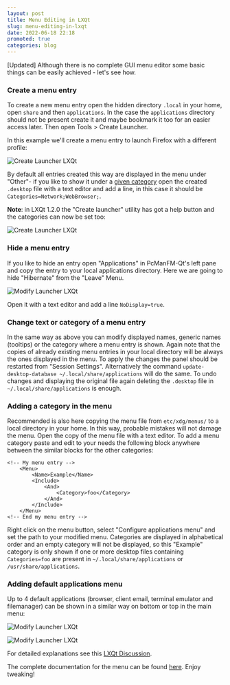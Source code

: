 ```yaml
---
layout: post
title: Menu Editing in LXQt
slug: menu-editing-in-lxqt
date: 2022-06-18 22:18
promoted: true
categories: blog
---
```


[Updated] Although there is no complete GUI menu editor some basic things can be easily achieved - let's see how.

### Create a menu entry

To create a new menu entry open the hidden directory `.local` in your home, open `share` and then
`applications`. In the case the `applications` directory should not be present create it and maybe bookmark it too for an easier access later. Then open Tools > Create Launcher.

In this example we'll create a menu entry to launch Firefox with a different profile:

![Create Launcher LXQt](../../../../../images/posts/launcher.png)

By default all entries created this way are displayed in the menu under "Other"- if you like to show it under a [given category](https://specifications.freedesktop.org/menu-spec/latest/apa.html) open
the created `.desktop` file with a text editor and add a line, in this case it should be `Categories=Network;WebBrowser;`.

**Note**: in LXQt 1.2.0 the "Create launcher" utility has got a help button and the categories can now be set too:

![Create Launcher LXQt](../../../../../images/posts/create_launcher.1.2.png)

### Hide a menu entry

If you like to hide an entry open "Applications" in PcManFM-Qt's left pane and copy the entry to your local applications directory. Here we are going to hide "Hibernate" from the "Leave" Menu.

![Modify Launcher LXQt](../../../../../images/posts/modify-launcher.png)

Open it with a text editor and add a line `NoDisplay=true`.

### Change text or category of a menu entry

In the same way as above you can modify displayed names, generic names (tooltips) or the category where a menu entry is shown. Again note that the copies of already existing menu entries in your local directory will be always the ones displayed in the menu. To apply the changes the panel should  be restarted from "Session Settings". Alternatively the command `update-desktop-database ~/.local/share/applications` will do the same. To undo changes and displaying the original file again deleting the `.desktop` file in `~/.local/share/applications` is enough.

### Adding a category in the menu

Recommended is also here copying the menu file from `etc/xdg/menus/` to a local directory in your home. In this way, probable mistakes will not damage the menu. Open the copy of the menu file with a text editor. To add a menu category paste and edit to your needs the following block anywhere between the similar blocks for the other categories:


```
<!-- My menu entry -->
	<Menu>
		<Name>Example</Name>
		<Include>
			<And>
				<Category>foo</Category>
			</And>
		</Include>
	</Menu>
<!-- End my menu entry -->
```
Right click on the menu button, select "Configure applications menu" and set the path to your modified menu. Categories are displayed in alphabetical order and an empty category will not be displayed, so this "Example" category is only shown if one or more desktop files containing `Categories=foo`  are present in `~/.local/share/applications` or `/usr/share/applications`.

### Adding default applications menu

Up to 4 default applications (browser, client email, terminal emulator and filemanager) can be shown in a similar way on bottom or top in the main menu:

![Modify Launcher LXQt](../../../../../images/posts/default_apps_menu.png)


![Modify Launcher LXQt](../../../../../images/posts/default_apps_menu_2.png)

For detailed explanations see this [LXQt Discussion](https://github.com/lxqt/lxqt/discussions/2331#discussioncomment-4158978).


The complete documentation for the menu can be found [here](https://specifications.freedesktop.org/desktop-entry-spec/desktop-entry-spec-latest.html). Enjoy tweaking!
